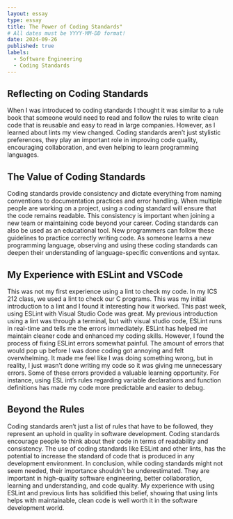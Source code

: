 ```yaml
---
layout: essay
type: essay
title: The Power of Coding Standards"
# All dates must be YYYY-MM-DD format!
date: 2024-09-26
published: true
labels:
  - Software Engineering
  - Coding Standards
---
```


## Reflecting on Coding Standards
When I was introduced to coding standards I thought it was similar to a rule book that someone would need to read and follow the rules to write clean code that is reusable and easy to read in large companies. However, as I learned about lints my view changed. Coding standards aren’t just stylistic preferences, they play an important role in improving code quality, encouraging collaboration, and even helping to learn programming languages.

## The Value of Coding Standards
Coding standards provide consistency and dictate everything from naming conventions to documentation practices and error handling. When multiple people are working on a project, using a coding standard will ensure that the code remains readable. This consistency is important when joining a new team or maintaining code beyond your career. Coding standards can also be used as an educational tool. New programmers can follow these guidelines to practice correctly writing code. As someone learns a new programming language, observing and using these coding standards can deepen their understanding of language-specific conventions and syntax.

## My Experience with ESLint and VSCode
This was not my first experience using a lint to check my code. In my ICS 212 class, we used a lint to check our C programs. This was my initial introduction to a lint and I found it interesting how it worked. This past week, using ESLint with Visual Studio Code was great. My previous introduction using a lint was through a terminal, but with visual studio code, ESLint runs in real-time and tells me the errors immediately. ESLint has helped me maintain cleaner code and enhanced my coding skills. However, I found the process of fixing ESLint errors somewhat painful. The amount of errors that would pop up before I was done coding got annoying and felt overwhelming. It made me feel like I was doing something wrong, but in reality, I just wasn’t done writing my code so it was giving me unnecessary errors. Some of these errors provided a valuable learning opportunity. For instance, using ESL int’s rules regarding variable declarations and function definitions has made my code more predictable and easier to debug.

## Beyond the Rules
Coding standards aren’t just a list of rules that have to be followed, they represent an uphold in quality in software development. Coding standards encourage people to think about their code in terms of readability and consistency. The use of coding standards like ESLint and other lints, has the potential to increase the standard of code that is produced in any development environment. In conclusion, while coding standards might not seem needed, their importance shouldn’t be underestimated. They are important in high-quality software engineering, better collaboration, learning and understanding, and code quality. My experience with using ESLint and previous lints has solidified this belief, showing that using lints helps with maintainable, clean code is well worth it in the software development world.
